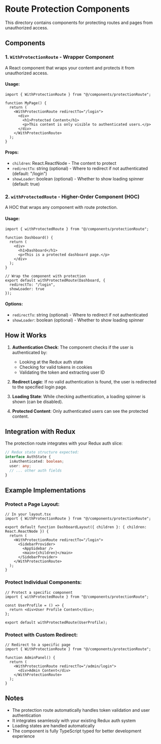 # Route Protection Components

This directory contains components for protecting routes and pages from unauthorized access.

## Components

### 1. `WithProtectionRoute` - Wrapper Component

A React component that wraps your content and protects it from unauthorized access.

#### Usage:

```tsx
import { WithProtectionRoute } from "@/components/protectionRoute";

function MyPage() {
  return (
    <WithProtectionRoute redirectTo="/login">
      <div>
        <h1>Protected Content</h1>
        <p>This content is only visible to authenticated users.</p>
      </div>
    </WithProtectionRoute>
  );
}
```

#### Props:

- `children`: React.ReactNode - The content to protect
- `redirectTo`: string (optional) - Where to redirect if not authenticated (default: "/login")
- `showLoader`: boolean (optional) - Whether to show loading spinner (default: true)

### 2. `withProtectedRoute` - Higher-Order Component (HOC)

A HOC that wraps any component with route protection.

#### Usage:

```tsx
import { withProtectedRoute } from "@/components/protectionRoute";

function Dashboard() {
  return (
    <div>
      <h1>Dashboard</h1>
      <p>This is a protected dashboard page.</p>
    </div>
  );
}

// Wrap the component with protection
export default withProtectedRoute(Dashboard, {
  redirectTo: "/login",
  showLoader: true
});
```

#### Options:

- `redirectTo`: string (optional) - Where to redirect if not authenticated
- `showLoader`: boolean (optional) - Whether to show loading spinner

## How it Works

1. **Authentication Check**: The component checks if the user is authenticated by:
   - Looking at the Redux auth state
   - Checking for valid tokens in cookies
   - Validating the token and extracting user ID

2. **Redirect Logic**: If no valid authentication is found, the user is redirected to the specified login page.

3. **Loading State**: While checking authentication, a loading spinner is shown (can be disabled).

4. **Protected Content**: Only authenticated users can see the protected content.

## Integration with Redux

The protection route integrates with your Redux auth slice:

```typescript
// Redux state structure expected:
interface AuthState {
  isAuthenticated: boolean;
  user: any;
  // ... other auth fields
}
```

## Example Implementations

### Protect a Page Layout:

```tsx
// In your layout.tsx
import { WithProtectionRoute } from "@/components/protectionRoute";

export default function DashboardLayout({ children }: { children: React.ReactNode }) {
  return (
    <WithProtectionRoute redirectTo="/login">
      <SidebarProvider>
        <AppSidebar />
        <main>{children}</main>
      </SidebarProvider>
    </WithProtectionRoute>
  );
}
```

### Protect Individual Components:

```tsx
// Protect a specific component
import { withProtectedRoute } from "@/components/protectionRoute";

const UserProfile = () => {
  return <div>User Profile Content</div>;
};

export default withProtectedRoute(UserProfile);
```

### Protect with Custom Redirect:

```tsx
// Redirect to a specific page
import { WithProtectionRoute } from "@/components/protectionRoute";

function AdminPanel() {
  return (
    <WithProtectionRoute redirectTo="/admin/login">
      <div>Admin Content</div>
    </WithProtectionRoute>
  );
}
```

## Notes

- The protection route automatically handles token validation and user authentication
- It integrates seamlessly with your existing Redux auth system
- Loading states are handled automatically
- The component is fully TypeScript typed for better development experience

